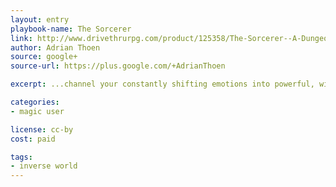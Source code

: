 ```yaml
---
layout: entry
playbook-name: The Sorcerer
link: http://www.drivethrurpg.com/product/125358/The-Sorcerer--A-Dungeon-World-Playbook
author: Adrian Thoen
source: google+
source-url: https://plus.google.com/+AdrianThoen

excerpt: ...channel your constantly shifting emotions into powerful, wild magic with unusual results. So open up your heart, get in touch with your emotions, and let the magic fly!

categories:
- magic user

license: cc-by
cost: paid

tags:
- inverse world
---
```

